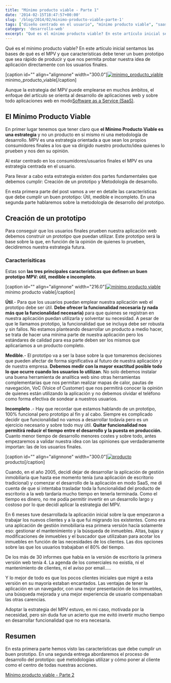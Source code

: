 ```yaml
---
title: "Mínimo producto viable - Parte 1"
date: '2014-02-15T18:47:57+00:00'
slug: '/blog/2014/02/minimo-producto-viable-parte-1'
tags: ["diseño centrado en el usuario", "mínimo producto viable", "saas"]
category: 'desarrollo-web'
excerpt: "Qué es el mínimo producto viable? En este artículo inicial sentamos las bases de qué es el MPV y que características debe tener un buen prototipo que sea rápido de producir y que nos permita probar nuestra idea de aplicación directamente con los usuarios finales."
---
```

Qué es el mínimo producto viable? En este artículo inicial sentamos las bases de qué es el MPV y que características debe tener un buen prototipo que sea rápido de producir y que nos permita probar nuestra idea de aplicación directamente con los usuarios finales.

 [caption id="" align="alignnone" width="300.0"][![minimo_producto_viable](/post-275/images/minimo_producto_viable-300x142.png)](http://static.squarespace.com/static/5303797ae4b0c6ad9e43f072/5303ce80e4b0400995a883d6/5303cf58e4b0400995a88cb1/1392758616412/minimo_producto_viable.png?format=original) minimo\_producto\_viable[/caption] 

Aunque la estrategia del MPV puede emplearse en muchos ámbitos, el enfoque del artículo se orienta al desarrollo de aplicaciones web y sobre todo aplicaciones web en modo[Software as a Service (SaaS)](http://es.wikipedia.org/wiki/Software_como_servicio).

## El Mínimo Producto Viable

En primer lugar tenemos que tener claro que **el Mínimo Producto Viable es una estrategia** y no un producto en sí mismo ni una metodología de desarrollo. MPV es una estrategia orientada a que sean los propios consumidores finales a los que va dirigido nuestro producto/idea quienes lo prueben y nos den su opinión.

Al estar centrado en los consumidores/usuarios finales el MPV es una estrategia centrada en el usuario.

Para llevar a cabo esta estrategia existen dos partes fundamentales que debemos cumplir: Creación de un prototipo y Metodología de desarrollo.

En esta primera parte del post vamos a ver en detalle las características que debe cumplir un buen prototipo: Útil, medible e incompleto. En una segunda parte hablaremos sobre la metodología de desarrollo del prototipo.

## Creación de un prototipo

Para conseguir que los usuarios finales prueben nuestra aplicación web debemos construir un prototipo que puedan utilizar. Este prototipo será la base sobre la que, en función de la opinión de quienes lo prueben, decidiremos nuestra estrategia futura.

### Caracterísiticas

Estas son **las tres principales características que definen un buen prototipo MPV: útil, medible e incompleto**.

 [caption id="" align="alignnone" width="216.0"][![mínimo producto viable](/post-275/images/wd.jpeg)](http://static.squarespace.com/static/5303797ae4b0c6ad9e43f072/5303ce80e4b0400995a883d6/5303cf58e4b0400995a88cb7/1392758616820/wd.jpeg?format=original) mínimo producto viable[/caption] 

**Útil**.- Para que los usuarios puedan emplear nuestra aplicación web el prototipo debe ser útil. **Debe ofrecer la funcionalidad necesaria (y nada más que la funcionalidad necesaria)** para que quienes se registran en nuestra aplicación puedan utilizarla y solventar su necesidad. A pesar de que le llamamos prototipo, la funcionalidad que se incluya debe ser robusta y sin fallos. No estamos planteando desarrollar un producto a medio hacer, se trata de hacer una mínima parte de nuestra aplicación pero los estándares de calidad para esa parte deben ser los mismos que aplicaríamos a un producto completo.

**Medible**.- El prototipo va a ser la base sobre la que tomaremos decisiones que pueden afectar de forma significativa al futuro de nuestra aplicación y de nuestra empresa.  **Debemos medir con la mayor exactitud posible todo lo que ocurre cuando los usuarios lo utilizan**. No solo debemos instalar una buena herramienta de analítica web sino otras herramientas complementarias que nos permitan realizar mapas de calor, pautas de navegación, VoC (Voice of Customer) que nos permitirá conocer la opinión de quienes están utilizando la aplicación y no debemos olvidar el teléfono como forma efectiva de sondear a nuestros usuarios.

**Incompleto** .- Hay que recordar que estamos hablando de un prototipo, 100% funcional pero prototipo al fin y al cabo. Siempre es complicado decidir que funcionalidad no vamos a desarrollar todavía pero es un ejercicio necesario y sobre todo muy útil.  **Quitar funcionalidad nos permitirá reducir el tiempo entre el desarrollo y la puesta en producción.** Cuanto menor tiempo de desarrollo menores costes y sobre todo, antes empezaremos a validar nuestra idea con las opiniones que verdaderamente importan: las de los usuarios finales.

 [caption id="" align="alignnone" width="300.0"][![producto](/post-275/images/f1_wd-300x201.jpg)](http://static.squarespace.com/static/5303797ae4b0c6ad9e43f072/5303ce80e4b0400995a883d6/5303cf59e4b0400995a88cba/1392758617022/f1_wd.jpg?format=original) producto[/caption] 

Cuando, en el año 2005, decidí dejar de desarrollar la aplicación de gestión inmobiliaria que hasta ese momento tenía (una aplicación de escritorio tradicional) y comenzar el desarrollo de la aplicación en modo SaaS, me di cuenta de que si intentaba trasladar toda la funcionalidad del producto de escritorio a la web tardaría mucho tiempo en tenerla terminada. Como el tiempo es dinero, no me podía permitir invertir en un desarrollo largo y costoso por lo que decidí aplicar la estrategia del MPV.

En 6 meses tuve desarrollada la aplicación inicial sobre la que empezaron a trabajar los nuevos clientes y a la que fui migrando los existentes. Como era una aplicación de gestión inmobiliaria esa primera versión hacía solamente eso: gestionar el mantenimiento y la búsqueda de inmuebles.  Altas, bajas y modificaciones de inmuebles y el buscador que utilizaban para acotar los inmuebles en función de las necesidades de los clientes. Las dos opciones sobre las que los usuarios trabajaban el 80% del tiempo.

De los más de 30 informes que había en la versión de escritorio la primera versión web tenía 4. La agenda de los comerciales no existía, ni el mantenimiento de clientes, ni el aviso por email.....

Y lo mejor de todo es que los pocos clientes iniciales que migré a esta versión en su mayoría estaban encantados. Las ventajas de tener la aplicación en un navegador, con una mejor presentación de los inmuebles, una búsqueda mejorada y una mejor experiencia de usuario compensaban las otras carencias.

Adoptar la estrategia del MPV estuvo, en mi caso, motivada por la necesidad, pero sin duda fue un acierto que me evitó invertir mucho tiempo en desarrollar funcionalidad que no era necesaria.

## Resumen

En esta primera parte hemos visto las características que debe cumplir un buen prototipo. En una segunda entrega abordaremos el proceso de desarrollo del prototipo: qué metodologías utilizar y cómo poner al cliente como el centro de todas nuestras acciones.

[Mínimo producto viable - Parte 2](http://www.alvareznavarro.es/blog/minimo-producto-viable-parte2)


